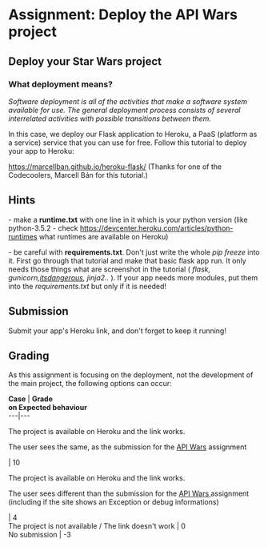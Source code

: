 # Assignment: Deploy the API Wars project

## Deploy your Star Wars project

### What deployment means?

_Software deployment is all of the activities that make a software system available for use. The general deployment process consists of several interrelated activities with possible transitions between them._

In this case, we deploy our Flask application to Heroku, a PaaS (platform as a service) service that you can use for free. Follow this tutorial to deploy your app to Heroku:

<https://marcellban.github.io/heroku-flask/> (Thanks for one of the Codecoolers, Marcell Bán for this tutorial.)

## Hints

\- make a **runtime.txt** with one line in it which is your python version (like python-3.5.2 - check <https://devcenter.heroku.com/articles/python-runtimes> what runtimes are available on Heroku)

\- be careful with **requirements.txt**. Don't just write the whole _pip freeze_ into it. First go through that tutorial and make that basic flask app run. It only needs those things what are screenshot in the tutorial ( _flask, gunicorn,[itsdangerous](http://www.fictorians.com/wp-content/uploads/2017/03/its-dangerous-to-go-alone-take-this.jpg), jinja2.._ ). If your app needs more modules, put them into the _requirements.txt_ but only if it is needed!

## Submission

Submit your app's Heroku link, and don't forget to keep it running!

## Grading

As this assignment is focusing on the deployment, not the development of the main project, the following options can occur:

**Case** |  **Grade**  
 **on Expected behaviour**  
---|---  
  
The project is available on Heroku and the link works.

The user sees the same, as the submission for the [API Wars](%24CANVAS_OBJECT_REFERENCE%24/assignments/i0d3d7af49d471bb23169b9a635473290 "API Wars ") assignment

| 10  
  
The project is available on Heroku and the link works.

The user sees different than the submission for the [API Wars ](%24CANVAS_OBJECT_REFERENCE%24/assignments/i0d3d7af49d471bb23169b9a635473290 "API Wars ") assignment  
(including if the site shows an Exception or debug informations)

| 4  
The project is not available / The link doesn't work | 0  
No submission | -3  
  


